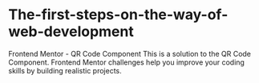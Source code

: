 # The-first-steps-on-the-way-of-web-development
Frontend Mentor - QR Code Component
This is a solution to the QR Code Component. Frontend Mentor challenges help you improve your coding skills by building realistic projects.
